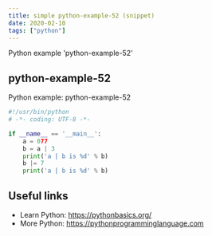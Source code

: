 ```yaml
---
title: simple python-example-52 (snippet)
date: 2020-02-10
tags: ["python"]
---
```

Python example 'python-example-52'


## python-example-52

Python example: python-example-52

```python
#!/usr/bin/python
# -*- coding: UTF-8 -*-

if __name__ == '__main__':
    a = 077
    b = a | 3
    print('a | b is %d' % b)
    b |= 7
    print('a | b is %d' % b)


```

## Useful links

- Learn Python: https://pythonbasics.org/
- More Python: https://pythonprogramminglanguage.com
